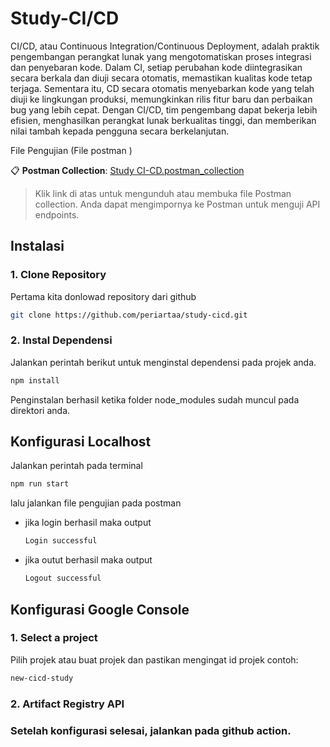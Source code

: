 ﻿# Study-CI/CD

CI/CD, atau Continuous Integration/Continuous Deployment, adalah praktik pengembangan perangkat lunak yang mengotomatiskan proses integrasi dan penyebaran kode. Dalam CI, setiap perubahan kode diintegrasikan secara berkala dan diuji secara otomatis, memastikan kualitas kode tetap terjaga. Sementara itu, CD secara otomatis menyebarkan kode yang telah diuji ke lingkungan produksi, memungkinkan rilis fitur baru dan perbaikan bug yang lebih cepat. Dengan CI/CD, tim pengembang dapat bekerja lebih efisien, menghasilkan perangkat lunak berkualitas tinggi, dan memberikan nilai tambah kepada pengguna secara berkelanjutan.

File Pengujian (File postman )

📋 **Postman Collection**: [Study CI-CD.postman_collection](./Study%20CI-CD.postman_collection)

> Klik link di atas untuk mengunduh atau membuka file Postman collection. Anda dapat mengimpornya ke Postman untuk menguji API endpoints.

## Instalasi

### 1. Clone Repository

Pertama kita donlowad repository dari github

```bash
git clone https://github.com/periartaa/study-cicd.git
```

### 2. Instal Dependensi

Jalankan perintah berikut untuk menginstal dependensi pada projek anda.

```bash
npm install
```
Penginstalan berhasil ketika folder node_modules sudah muncul pada direktori anda.

## Konfigurasi Localhost

Jalankan perintah pada terminal

```bash
npm run start
```

lalu jalankan file pengujian pada postman 
- jika login berhasil maka output
  ``` bash
  Login successful
  ```
- jika outut berhasil maka output
  ``` bash
  Logout successful
  ```


## Konfigurasi Google Console

### 1. Select a project

Pilih projek atau buat projek dan pastikan mengingat id projek
contoh:

```bash
new-cicd-study
```

### 2. Artifact Registry API

### Setelah konfigurasi selesai, jalankan pada github action.
